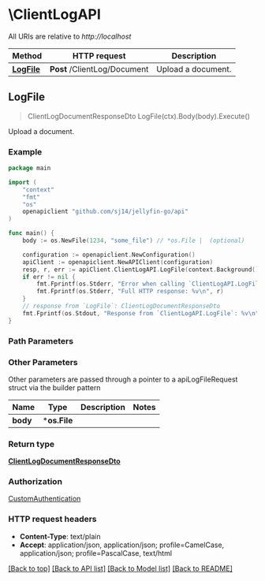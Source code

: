 # \ClientLogAPI

All URIs are relative to *http://localhost*

Method | HTTP request | Description
------------- | ------------- | -------------
[**LogFile**](ClientLogAPI.md#LogFile) | **Post** /ClientLog/Document | Upload a document.



## LogFile

> ClientLogDocumentResponseDto LogFile(ctx).Body(body).Execute()

Upload a document.

### Example

```go
package main

import (
	"context"
	"fmt"
	"os"
	openapiclient "github.com/sj14/jellyfin-go/api"
)

func main() {
	body := os.NewFile(1234, "some_file") // *os.File |  (optional)

	configuration := openapiclient.NewConfiguration()
	apiClient := openapiclient.NewAPIClient(configuration)
	resp, r, err := apiClient.ClientLogAPI.LogFile(context.Background()).Body(body).Execute()
	if err != nil {
		fmt.Fprintf(os.Stderr, "Error when calling `ClientLogAPI.LogFile``: %v\n", err)
		fmt.Fprintf(os.Stderr, "Full HTTP response: %v\n", r)
	}
	// response from `LogFile`: ClientLogDocumentResponseDto
	fmt.Fprintf(os.Stdout, "Response from `ClientLogAPI.LogFile`: %v\n", resp)
}
```

### Path Parameters



### Other Parameters

Other parameters are passed through a pointer to a apiLogFileRequest struct via the builder pattern


Name | Type | Description  | Notes
------------- | ------------- | ------------- | -------------
 **body** | ***os.File** |  | 

### Return type

[**ClientLogDocumentResponseDto**](ClientLogDocumentResponseDto.md)

### Authorization

[CustomAuthentication](../README.md#CustomAuthentication)

### HTTP request headers

- **Content-Type**: text/plain
- **Accept**: application/json, application/json; profile=CamelCase, application/json; profile=PascalCase, text/html

[[Back to top]](#) [[Back to API list]](../README.md#documentation-for-api-endpoints)
[[Back to Model list]](../README.md#documentation-for-models)
[[Back to README]](../README.md)

